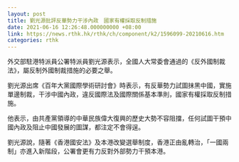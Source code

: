 ```yaml
---
layout: post
title: 劉光源批評反華勢力干涉內政　國家有權採取反制措施
date: 2021-06-16 12:26:48.000000000 +08:00
link: https://news.rthk.hk/rthk/ch/component/k2/1596099-20210616.htm
categories: rthk
---
```


外交部駐港特派員公署特派員劉光源表示，全國人大常委會通過的《反外國制裁法》，屬反制外國制裁措施的必要之舉。

劉光源出席《百年大黨國際學術研討會》時表示，有反華勢力試圖抹黑中國，實施單邊制裁，干涉中國內政，違反國際法及國際關係基本準則，國家有權採取反制措施。

他表示，由共產黨領導的中華民族偉大復興的歷史大勢不容阻擋，任何試圖干預中國內政及阻止中國發展的圖謀，都注定不會得逞。

劉光源說，隨著《香港國安法》及本港改變選舉制度，香港正由亂轉治，「一國兩制」亦進入新階段，公署會更有力反對外部勢力干預本港。
